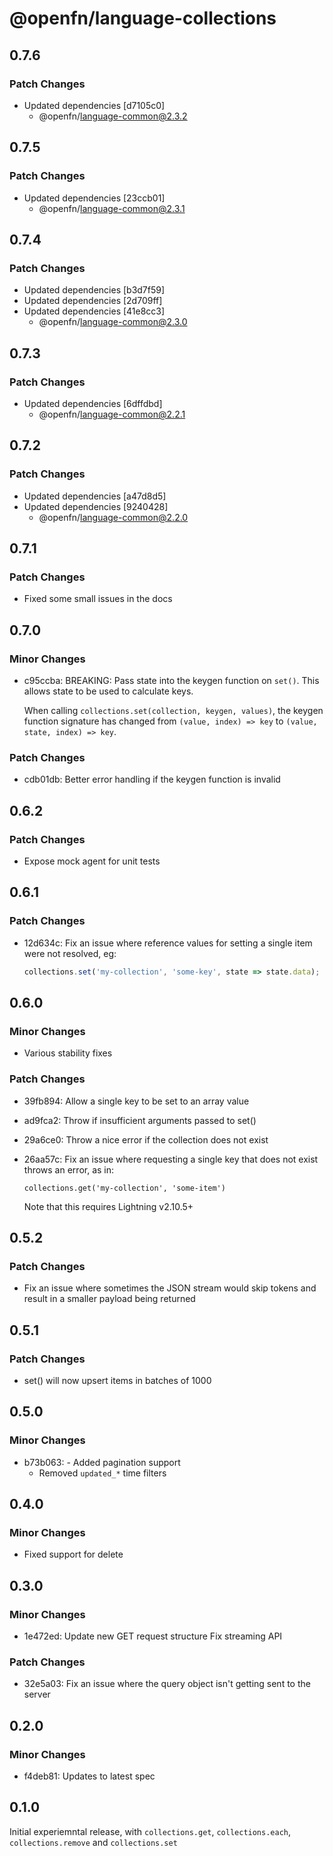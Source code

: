 # @openfn/language-collections

## 0.7.6

### Patch Changes

- Updated dependencies [d7105c0]
  - @openfn/language-common@2.3.2

## 0.7.5

### Patch Changes

- Updated dependencies [23ccb01]
  - @openfn/language-common@2.3.1

## 0.7.4

### Patch Changes

- Updated dependencies [b3d7f59]
- Updated dependencies [2d709ff]
- Updated dependencies [41e8cc3]
  - @openfn/language-common@2.3.0

## 0.7.3

### Patch Changes

- Updated dependencies [6dffdbd]
  - @openfn/language-common@2.2.1

## 0.7.2

### Patch Changes

- Updated dependencies [a47d8d5]
- Updated dependencies [9240428]
  - @openfn/language-common@2.2.0

## 0.7.1

### Patch Changes

- Fixed some small issues in the docs

## 0.7.0

### Minor Changes

- c95ccba: BREAKING: Pass state into the keygen function on `set()`. This allows
  state to be used to calculate keys.

  When calling `collections.set(collection, keygen, values)`, the keygen
  function signature has changed from `(value, index) => key` to
  `(value, state, index) => key`.

### Patch Changes

- cdb01db: Better error handling if the keygen function is invalid

## 0.6.2

### Patch Changes

- Expose mock agent for unit tests

## 0.6.1

### Patch Changes

- 12d634c: Fix an issue where reference values for setting a single item were
  not resolved, eg:

  ```js
  collections.set('my-collection', 'some-key', state => state.data);
  ```

## 0.6.0

### Minor Changes

- Various stability fixes

### Patch Changes

- 39fb894: Allow a single key to be set to an array value
- ad9fca2: Throw if insufficient arguments passed to set()
- 29a6ce0: Throw a nice error if the collection does not exist
- 26aa57c: Fix an issue where requesting a single key that does not exist throws
  an error, as in:

  ```
  collections.get('my-collection', 'some-item')
  ```

  Note that this requires Lightning v2.10.5+

## 0.5.2

### Patch Changes

- Fix an issue where sometimes the JSON stream would skip tokens and result in a
  smaller payload being returned

## 0.5.1

### Patch Changes

- set() will now upsert items in batches of 1000

## 0.5.0

### Minor Changes

- b73b063: - Added pagination support
  - Removed `updated_*` time filters

## 0.4.0

### Minor Changes

- Fixed support for delete

## 0.3.0

### Minor Changes

- 1e472ed: Update new GET request structure Fix streaming API

### Patch Changes

- 32e5a03: Fix an issue where the query object isn't getting sent to the server

## 0.2.0

### Minor Changes

- f4deb81: Updates to latest spec

## 0.1.0

Initial experiemntal release, with `collections.get`, `collections.each`,
`collections.remove` and `collections.set`
